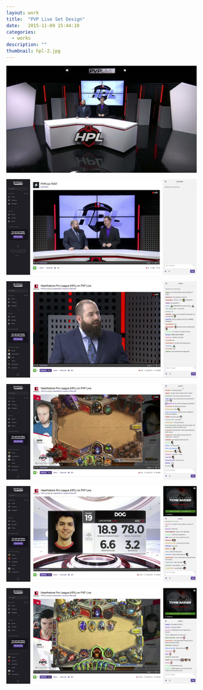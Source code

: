 ```yaml
---
layout: work
title:  "PVP Live Set Design"
date:   2015-11-09 15:44:10
categories:
  - works
description: ""
thumbnail: hpl-2.jpg
---
```


![](/img/hpl-2.jpg)

![](/img/hpl-1.jpg)

![](/img/hpl-3.jpg)

<!-- ![](/img/unfinished-set-design.jpg) -->

![](/img/hpl-4.jpg)

![](/img/hpl-5.jpg)

![](/img/hpl-6.jpg)
